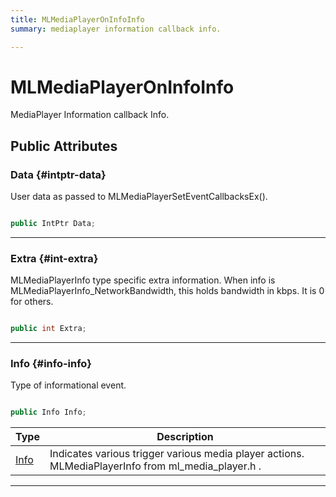 ```yaml
---
title: MLMediaPlayerOnInfoInfo
summary: mediaplayer information callback info. 

---
```


# MLMediaPlayerOnInfoInfo




MediaPlayer Information callback Info.   





## Public Attributes

### Data {#intptr-data}

User data as passed to MLMediaPlayerSetEventCallbacksEx(). 

```csharp

public IntPtr Data;

```






-----------

### Extra {#int-extra}

MLMediaPlayerInfo type specific extra information. When info is MLMediaPlayerInfo&#95;NetworkBandwidth, this holds bandwidth in kbps. It is 0 for others. 

```csharp

public int Extra;

```






-----------

### Info {#info-info}

Type of informational event. 

```csharp

public Info Info;

```

| Type | Description  | 
|--|--|
| [Info](/versioned_docs/version-03-Jan-2023/unity-api/api/UnityEngine.XR.MagicLeap/MLMedia/Player/UnityEngine.XR.MagicLeap.MLMedia.Player.md#enums-info) | Indicates various trigger various media player actions.  MLMediaPlayerInfo  from  ml&#95;media&#95;player.h .  |





-----------

